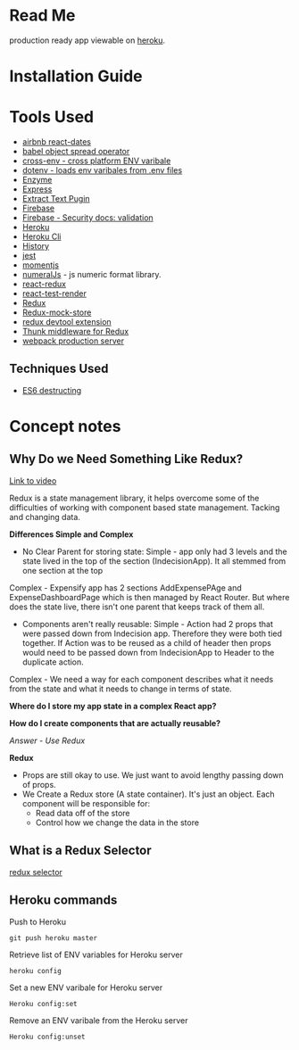 # Read Me
production ready app viewable on [heroku](https://react-course-2-expensify-cube.herokuapp.com/dashboard).

# Installation Guide

# Tools Used
- [airbnb react-dates](https://github.com/airbnb/react-dates)
- [babel object spread operator](https://babeljs.io/docs/plugins/transform-object-rest-spread/)
- [cross-env - cross platform ENV varibale](https://www.npmjs.com/package/cross-env)
- [dotenv - loads env varibales from .env files](https://www.npmjs.com/package/dotenv)
- [Enzyme](http://airbnb.io/enzyme/docs/api/)
- [Express](http://express.js)
- [Extract Text Pugin](https://www.npmjs.com/package/extract-text-webpack-plugin)
- [Firebase](https://firebase.google.com/docs/)
- [Firebase - Security docs: validation](https://firebase.google.com/docs/reference/security/database/?authuser=0)
- [Heroku](www.heroku.com)
- [Heroku Cli](https://devcenter.heroku.com/articles/heroku-cli#download-and-install)
- [History](https://www.npmjs.com/package/history)
- [jest](https://facebook.github.io/jest/)
- [momentjs](https://momentjs.com/)
- [numeralJs](http://numeraljs.com/) - js numeric format library.
- [react-redux](https://github.com/reactjs/react-redux)
- [react-test-render](https://github.com/facebook/react/tree/master/packages/react-test-renderer)
- [Redux](www.redux.js.org)
- [Redux-mock-store](https://github.com/arnaudbenard/redux-mock-store)
- [redux devtool extension](https://github.com/zalmoxisus/redux-devtools-extension)
- [Thunk middleware for Redux](https://github.com/gaearon/redux-thunk)
- [webpack production server](https://webpack.js.org/guides/production/)

## Techniques Used
- [ES6 destructing](http://www.deadcoderising.com/2017-03-28-es6-destructuring-an-elegant-way-of-extracting-data-from-arrays-and-objects-in-javascript/)

# Concept notes

## Why Do we Need Something Like Redux?
[Link to video](https://completereactcourse.com/courses/217645/lectures/3382375)

Redux is a state management library, it helps overcome some of the difficulties of working with component based state management.
Tacking and changing data.

**Differences Simple and Complex**
- No Clear Parent for storing state:
Simple - app only had 3 levels and the state lived in the top of the section (IndecisionApp).  It all stemmed from one section at the top

Complex - Expensify app has 2 sections AddExpensePAge and ExpenseDashboardPage which is then managed by React Router. But where does the state live, there isn't one parent that keeps track of them all.

- Components aren't really reusable:
Simple - Action had 2 props that were passed down from Indecision app.  Therefore they were both tied together.  If Action was to be reused as a child of header then props would need to be passed down from IndecisionApp to Header to the duplicate action.

Complex - We need a way for each component describes what it needs from the state and what it needs to change in terms of state.

**Where do I store my app state in a complex React app?**

**How do I create components that are actually reusable?**

*Answer - Use Redux*

**Redux**
- Props are still okay to use.  We just want to avoid lengthy passing down of props.
- We Create a Redux store (A state container). It's just an object. Each component will be responsible for:
    - Read data off of the store 
    - Control how we change the data in the store

## What is a Redux Selector
[redux selector](https://www.saltycrane.com/blog/2017/05/what-are-redux-selectors-why-use-them/)

## Heroku commands
Push to Heroku
```
git push heroku master
```

Retrieve list of ENV variables for Heroku server
```
heroku config 
```

Set a new ENV varibale for Heroku server
```
Heroku config:set
```

Remove an ENV varibale from the Heroku server
```
Heroku config:unset
```
